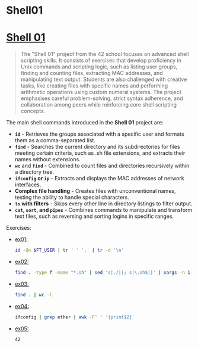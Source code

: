 # Shell01

# [**Shell 01**](https://github.com/vinislima/42sp_piscine_shell01)

> The "Shell 01" project from the 42 school focuses on advanced shell scripting skills. It consists of exercises that develop proficiency in Unix commands and scripting logic, such as listing user groups, finding and counting files, extracting MAC addresses, and manipulating text output. Students are also challenged with creative tasks, like creating files with specific names and performing arithmetic operations using custom numeral systems. The project emphasises careful problem-solving, strict syntax adherence, and collaboration among peers while reinforcing core shell scripting concepts.
> 

The main shell commands introduced in the **Shell 01** project are:

- **`id`** - Retrieves the groups associated with a specific user and formats them as a comma-separated list.
- **`find`** - Searches the current directory and its subdirectories for files meeting certain criteria, such as .sh file extensions, and extracts their names without extensions.
- **`wc`** and **`find`** - Combined to count files and directories recursively within a directory tree.
- **`ifconfig` or `ip`** - Extracts and displays the MAC addresses of network interfaces.
- **Complex file handling** - Creates files with unconventional names, testing the ability to handle special characters.
- **`ls` with filters** - Skips every other line in directory listings to filter output.
- **`cat`, `sort`, and `pipes`** - Combines commands to manipulate and transform text files, such as reversing and sorting logins in specific ranges.

Exercises:

- [ex01:](https://github.com/vinislima/42sp_piscine_shell01/tree/main/ex01)
    
    ```bash
    id -Gn $FT_USER | tr ' ' ',' | tr -d '\n'
    ```
    
- [ex02:](https://github.com/vinislima/42sp_piscine_shell01/tree/main/ex02)
    
    ```bash
    find . -type f -name "*.sh" | sed 's|./||; s|\.sh$||' | xargs -n 1 basename
    ```
    
- [ex03:](https://github.com/vinislima/42sp_piscine_shell01/tree/main/ex03)
    
    ```bash
    find . | wc -l
    ```
    
- [ex04:](https://github.com/vinislima/42sp_piscine_shell01/tree/main/ex04)
    
    ```bash
    ifconfig | grep ether | awk -F' ' '{print$2}'
    ```
    
- [ex05:](https://github.com/vinislima/42sp_piscine_shell01/tree/main/ex05)
    
    ```bash
    42
    ```